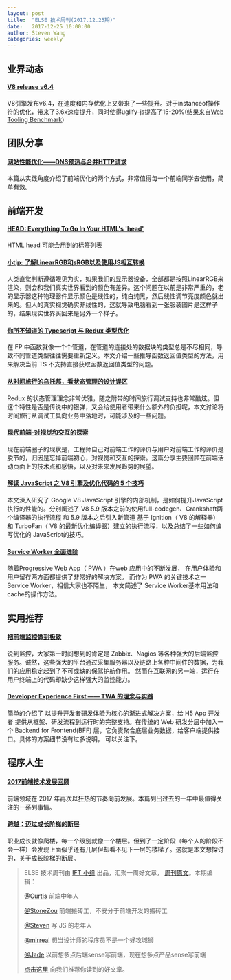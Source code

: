 ```yaml
---
layout: post
title:  "ELSE 技术周刊(2017.12.25期)"
date:   2017-12-25 10:00:00
author: Steven Wang
categories: weekly
---
```


## 业界动态

#### [V8 release v6.4](https://v8project.blogspot.com/2017/12/v8-release-64.html)

V8引擎发布v6.4，在速度和内存优化上又带来了一些提升。对于instanceof操作符的优化，带来了3.6x速度提升，同时使得uglify-js提高了15-20%(结果来自[Web Tooling Benchmark](https://github.com/v8/web-tooling-benchmark))

## 团队分享

#### [网站性能优化——DNS预热与合并HTTP请求](https://juejin.im/post/5a390ea1f265da430b7b5e19)
本篇从实践角度介绍了前端优化的两个方式，非常值得每一个前端同学去使用，简单有效。

## 前端开发

#### [HEAD: Everything To Go In Your HTML's 'head'](https://github.com/joshbuchea/HEAD?utm_source=frontendfocus&utm_medium=email)

HTML head 可能会用到的标签列表

#### [小tip: 了解LinearRGB和sRGB以及使用JS相互转换](http://www.zhangxinxu.com/wordpress/2017/12/linear-rgb-srgb-js-convert/)

人类直觉判断遵循眼见为实，如果我们的显示器设备，全部都是按照LinearRGB来渲染，则会和我们真实世界看到的颜色有差异。这个问题在以前是非常严重的，老的显示器这种物理器件显示颜色是线性的，纯白纯黑，然后线性调节亮度颜色就出来的。但人的真实视觉确实非线性的，这就导致电脑看到一张服装图片是这样子的，结果现实世界买回来是另外一个样子。

#### [你所不知道的 Typescript 与 Redux 类型优化](https://zhuanlan.zhihu.com/p/32112508)

在 FP 中函数就像一个个管道，在管道的连接处的数据块的类型总是不尽相同，导致不同管道类型往往需要重新定义。本文介绍一些推导函数返回值类型的方法，用来解决当前 TS 不支持直接获取函数返回值类型的问题。

#### [从时间旅行的乌托邦，看状态管理的设计误区](https://zhuanlan.zhihu.com/p/32107541)

Redux 的状态管理理念非常优雅，随之附带的时间旅行调试支持也非常酷炫。但这个特性是否是传说中的银弹，又会给使用者带来什么额外的负担呢，本文讨论将时间旅行从调试工具向业务中落地时，可能涉及的一些问题。

#### [现代前端-对视觉和交互的探索](http://dtysky.moe/article/Create-2017_12_17_a)

现在前端圈子的现状是，工程师自己对前端工作的评价与用户对前端工作的评价是脱节的，归因是忘掉前端初心，对视觉和交互的探索。这篇分享主要回顾在前端活动页面上的技术点和感悟，以及对未来发展趋势的展望。

#### [解读 JavaScript 之 V8 引擎及优化代码的 5 个技巧](https://www.oschina.net/translate/how-does-javascript-actually-work-part-2?lang=chs&page=1#)
本文深入研究了 Google V8 JavaScript 引擎的内部机制，是如何提升JavaScript 执行的性能的。分别阐述了 V8  5.9 版本之前的使用full-codegen、Crankshaft两个编译器的执行流程 和 5.9 版本之后引入新管道 基于 Ignition（ V8 的解释器）和 TurboFan（ V8 的最新优化编译器）建立的执行流程，以及总结了一些如何编写优化的 JavaScript的技巧。


#### [Service Worker 全面进阶](https://segmentfault.com/a/1190000008050742)
随着Progressive Web App（ PWA ）在web 应用中的不断发展， 在用户体验和用户留存两方面都提供了非常好的解决方案。 而作为  PWA 的关键技术之一 Service Worker，相信大家也不陌生， 本文简述了  Service Worker基本用法和cache的操作方法。

## 实用推荐

#### [把前端监控做到极致](https://zhuanlan.zhihu.com/p/32262716?utm_medium=social&utm_source=wechat_session&from=singlemessage&isappinstalled=0)

说到监控，大家第一时间想到的肯定是 Zabbix、Nagios 等各种强大的后端监控服务。诚然，这些强大的平台通过采集服务器以及链路上各种中间件的数据，为我们的应用稳定起到了不可或缺的保驾护航作用。
然而在互联网的另一端，运行在用户终端上的代码却缺少这样强大的监控能力。

#### [Developer Experience First —— TWA 的理念与实践](https://zhuanlan.zhihu.com/p/32219319)
简单的介绍了 以提升开发者研发体验为核心的渐进式解决方案，给 H5 App 开发者 提供从框架、研发流程到运行时的完整支持。在传统的 Web 研发分层中加入一个 Backend for Frontend(BFF) 层，它负责聚合底层业务数据，给客户端提供接口。具体的方案细节没有过多说明， 可以关注下。

## 程序人生

#### [2017前端技术发展回顾](https://zhuanlan.zhihu.com/p/32119668)
前端领域在 2017 年再次以狂热的节奏向前发展。本篇列出过去的一年中最值得关注的一系列事情。


#### [跨越：迈过成长阶梯的断层](https://juejin.im/post/5a3fa601f265da430406d513)
职业成长就像爬楼，每一个级别就像一个楼层。但到了一定阶段（每个人的阶段不会一样）会发现上面似乎还有几层但却看不见下一层的楼梯了。这就是本文想探讨的，关于成长阶梯的断层。


> ELSE 技术周刊由 [IFT 小组](https://github.com/CtripFE) 出品，汇聚一周好文章， [周刊原文]()。本期编辑：
>
> [@Curtis](https://github.com/CurtisCBS) 前端中年人
>
> [@StoneZou](https://github.com/stoneyong) 前端搬砖工，不安分于前端开发的搬砖工
>
> [@Steven](https://github.com/StevenX911) 写 JS 的老年人
>
> [@mirreal](https://github.com/mirreal) 想当设计师的程序员不是一个好攻城狮
>
> [@Jade](https://github.com/Jade05) 以前想多点后端sense写前端，现在想多点产品sense写前端
>
> [点击这里](https://github.com/CtripFE/fe-weekly/issues) 向我们推荐你读到的好文章。